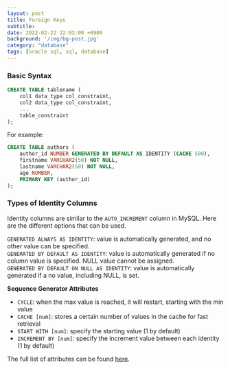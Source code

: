 ```yaml
---
layout: post
title: Foreign Keys
subtitle: 
date: 2022-02-22 22:03:00 +0900
background: '/img/bg-post.jpg'
category: "database"
tags: [oracle sql, sql, database]
---
```



### Basic Syntax
```sql
CREATE TABLE tablename (
    col1 data_type col_constraint,
    col2 data_type col_constraint,
    ...
    table_constraint
);
```

For example:
```sql
CREATE TABLE authors (
    author_id NUMBER GENERATED BY DEFAULT AS IDENTITY (CACHE 500),
    firstname VARCHAR2(50) NOT NULL,
    lastname VARCHAR2(50) NOT NULL,
    age NUMBER,
    PRIMARY KEY (author_id)
);
```

### Types of Identity Columns
Identity columns are similar to the `AUTO_INCREMENT` column in MySQL. Here are the different options that can be used.

`GENERATED ALWAYS AS IDENTITY`: value is automatically generated, and no other value can be specified.  
`GENERATED BY DEFAULT AS IDENTITY`: value is automatically generated if no column value is specified. NULL value cannot be assigned.  
`GENERATED BY DEFAULT ON NULL AS IDENTITY`: value is automatically generated if a no value, including NULL, is set.

**Sequence Generator Attributes**
* `CYCLE`: when the max value is reached, it will restart, starting with the min value  
* `CACHE [num]`: stores a certain number of values in the cache for fast retrieval
* `START WITH [num]`: specify the starting value (1 by default)  
* `INCREMENT BY [num]`: specify the increment value between each identity (1 by default)  

The full list of attributes can be found [here](https://docs.oracle.com/en/database/other-databases/nosql-database/19.1/java-driver-table/sequence-generator-attributes.html).
